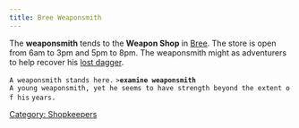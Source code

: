 ```yaml
---
title: Bree Weaponsmith
---
```


The **weaponsmith** tends to the **Weapon Shop** in
[Bree](Bree "wikilink"). The store is open from 6am to 3pm and 5pm to
8pm. The weaponsmith might as adventurers to help recover his [lost
dagger](Quest#Bree_Weaponsmith "wikilink").

`A weaponsmith stands here.`
`>`**`examine weaponsmith`**
`A young weaponsmith, yet he seems to have strength beyond the extent of his`
`years.`

[Category: Shopkeepers](Category:_Shopkeepers "wikilink")